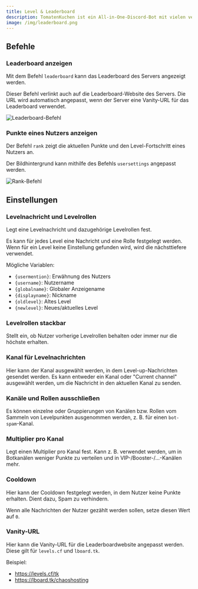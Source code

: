 ```yaml
---
title: Level & Leaderboard
description: TomatenKuchen ist ein All-in-One-Discord-Bot mit vielen verschiedenen Funktionen. Erklärt das Levelsystem und Leaderboards von TomatenKuchen
image: /img/leaderboard.png
---
```


## Befehle

### Leaderboard anzeigen
Mit dem Befehl `leaderboard` kann das Leaderboard des Servers angezeigt werden.

Dieser Befehl verlinkt auch auf die Leaderboard-Website des Servers. Die URL wird automatisch angepasst, wenn der Server eine Vanity-URL für das Leaderboard verwendet.

![Leaderboard-Befehl](/img/leaderboard.png)

### Punkte eines Nutzers anzeigen
Der Befehl `rank` zeigt die aktuellen Punkte und den Level-Fortschritt eines Nutzers an.

Der Bildhintergrund kann mithilfe des Befehls `usersettings` angepasst werden.

![Rank-Befehl](/img/rank.png)

## Einstellungen

### Levelnachricht und Levelrollen
Legt eine Levelnachricht und dazugehörige Levelrollen fest.

Es kann für jedes Level eine Nachricht und eine Rolle festgelegt werden. Wenn für ein Level keine Einstellung gefunden wird, wird die nächsttiefere verwendet.

Mögliche Variablen:
- `{usermention}`: Erwähnung des Nutzers
- `{username}`: Nutzername
- `{globalname}`: Globaler Anzeigename
- `{displayname}`: Nickname
- `{oldlevel}`: Altes Level
- `{newlevel}`: Neues/aktuelles Level

### Levelrollen stackbar
Stellt ein, ob Nutzer vorherige Levelrollen behalten oder immer nur die höchste erhalten.

### Kanal für Levelnachrichten
Hier kann der Kanal ausgewählt werden, in dem Level-up-Nachrichten gesendet werden. Es kann entweder ein Kanal oder "Current channel" ausgewählt werden, um die Nachricht in den aktuellen Kanal zu senden.

### Kanäle und Rollen ausschließen
Es können einzelne oder Gruppierungen von Kanälen bzw. Rollen vom Sammeln von Levelpunkten ausgenommen werden, z. B. für einen `bot-spam`-Kanal.

### Multiplier pro Kanal
Legt einen Multiplier pro Kanal fest. Kann z. B. verwendet werden, um in Botkanälen weniger Punkte zu verteilen und in VIP-/Booster-/...-Kanälen mehr.

### Cooldown
Hier kann der Cooldown festgelegt werden, in dem Nutzer keine Punkte erhalten. Dient dazu, Spam zu verhindern.

Wenn alle Nachrichten der Nutzer gezählt werden sollen, setze diesen Wert auf `0`.

### Vanity-URL
Hier kann die Vanity-URL für die Leaderboardwebsite angepasst werden.
Diese gilt für `levels.cf` und `lboard.tk`.

Beispiel:
- https://levels.cf/tk
- https://lboard.tk/chaoshosting
